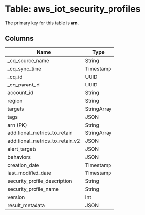 # Table: aws_iot_security_profiles



The primary key for this table is **arn**.


## Columns
| Name          | Type          |
| ------------- | ------------- |
|_cq_source_name|String|
|_cq_sync_time|Timestamp|
|_cq_id|UUID|
|_cq_parent_id|UUID|
|account_id|String|
|region|String|
|targets|StringArray|
|tags|JSON|
|arn (PK)|String|
|additional_metrics_to_retain|StringArray|
|additional_metrics_to_retain_v2|JSON|
|alert_targets|JSON|
|behaviors|JSON|
|creation_date|Timestamp|
|last_modified_date|Timestamp|
|security_profile_description|String|
|security_profile_name|String|
|version|Int|
|result_metadata|JSON|